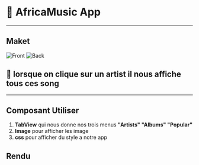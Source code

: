 # :rocket: AfricaMusic App

-----------------------------

## Maket

![Front](img/front.jg)
![Back](img/back.jg)
## :bell: lorsque on **clique** sur un artist il nous affiche tous ces **song**
--------------------------

## Composant Utiliser
1. **TabView** qui nous donne nos trois menus **"Artists" "Albums" "Popular"**
2. **Image** pour afficher les image
3. **css** pour afficher du style a notre app


## Rendu

